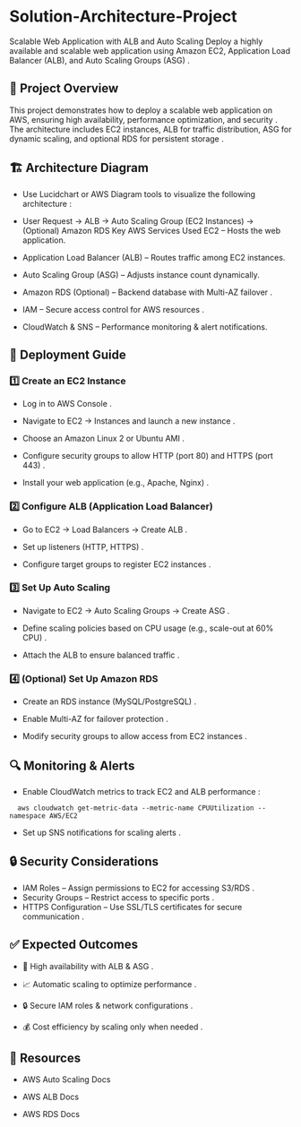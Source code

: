 # Solution-Architecture-Project
Scalable Web Application with ALB and Auto Scaling
Deploy a highly available and scalable web application using Amazon EC2, Application Load Balancer (ALB), and Auto Scaling Groups (ASG) .

## 📌 Project Overview
This project demonstrates how to deploy a scalable web application on AWS, ensuring high availability, performance optimization, and security . The architecture includes EC2 instances, ALB for traffic distribution, ASG for dynamic scaling, and optional RDS for persistent storage .

## 🏗 Architecture Diagram
- Use Lucidchart or AWS Diagram tools to visualize the following architecture :

- User Request → ALB → Auto Scaling Group (EC2 Instances) → (Optional) Amazon RDS
Key AWS Services Used
EC2 – Hosts the web application.

- Application Load Balancer (ALB) – Routes traffic among EC2 instances.

- Auto Scaling Group (ASG) – Adjusts instance count dynamically.

- Amazon RDS (Optional) – Backend database with Multi-AZ failover .

- IAM – Secure access control for AWS resources .

- CloudWatch & SNS – Performance monitoring & alert notifications.

## 🚀 Deployment Guide
### 1️⃣ Create an EC2 Instance
- Log in to AWS Console .

- Navigate to EC2 → Instances and launch a new instance .

- Choose an Amazon Linux 2 or Ubuntu AMI .

- Configure security groups to allow HTTP (port 80) and HTTPS (port 443) .

- Install your web application (e.g., Apache, Nginx) .

### 2️⃣ Configure ALB (Application Load Balancer)
- Go to EC2 → Load Balancers → Create ALB .

- Set up listeners (HTTP, HTTPS) .

- Configure target groups to register EC2 instances .

### 3️⃣ Set Up Auto Scaling
- Navigate to EC2 → Auto Scaling Groups → Create ASG .

- Define scaling policies based on CPU usage (e.g., scale-out at 60% CPU) .

- Attach the ALB to ensure balanced traffic .

### 4️⃣ (Optional) Set Up Amazon RDS
- Create an RDS instance (MySQL/PostgreSQL) .

- Enable Multi-AZ for failover protection .

- Modify security groups to allow access from EC2 instances .

## 🔍 Monitoring & Alerts
- Enable CloudWatch metrics to track EC2 and ALB performance :
``` 
  aws cloudwatch get-metric-data --metric-name CPUUtilization --namespace AWS/EC2 

  ```
- Set up SNS notifications for scaling alerts .

## 🔒 Security Considerations
- IAM Roles – Assign permissions to EC2 for accessing S3/RDS . 
- Security Groups – Restrict access to specific ports . 
- HTTPS Configuration – Use SSL/TLS certificates for secure communication .

## ✅ Expected Outcomes
- 🚀 High availability with ALB & ASG .

- 📈 Automatic scaling to optimize performance .

- 🔒 Secure IAM roles & network configurations .

- 💰 Cost efficiency by scaling only when needed .

## 🔗 Resources
- AWS Auto Scaling Docs

- AWS ALB Docs

- AWS RDS Docs